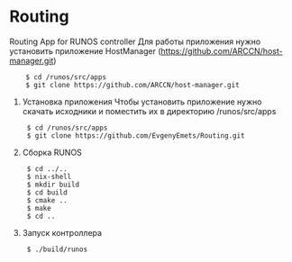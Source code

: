 # Routing
Routing App for RUNOS controller
Для работы приложения нужно установить приложение HostManager (https://github.com/ARCCN/host-manager.git)

        $ cd /runos/src/apps
        $ git clone https://github.com/ARCCN/host-manager.git
1) Установка приложения
    Чтобы установить приложение нужно скачать исходники и поместить их в директорию /runos/src/apps
    
        $ cd /runos/src/apps
        $ git clone https://github.com/EvgenyEmets/Routing.git
2) Сборка RUNOS

        $ cd ../..
        $ nix-shell
        $ mkdir build
        $ cd build
        $ cmake ..
        $ make
        $ cd ..

3) Запуск контроллера
        
        $ ./build/runos
